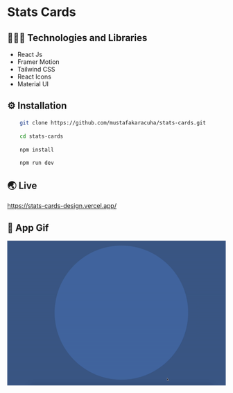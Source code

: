 # Stats Cards 


## 👨🏻‍💻 Technologies and Libraries

- React Js
- Framer Motion
- Tailwind CSS
- React Icons
- Material UI

  
## ⚙️ Installation 

```bash 
    git clone https://github.com/mustafakaracuha/stats-cards.git
```
```bash 
    cd stats-cards
```
```bash 
    npm install
```
```bash 
    npm run dev
```


    
## 🌏 Live
https://stats-cards-design.vercel.app/

  
## 🎨 App Gif

<img align="center" width="900" width="900" src="https://github.com/mustafakaracuha/stats-cards/blob/main/src/assets/app.gif" />

  
